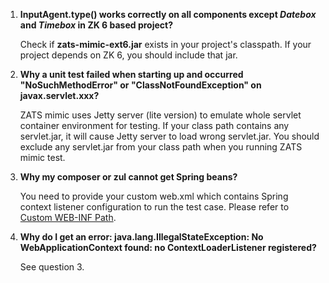 

1. **InputAgent.type() works correctly on all components except
    *Datebox* and *Timebox* in ZK 6 based project?**

    Check if **zats-mimic-ext6.jar** exists in your project's classpath.
    If your project depends on ZK 6, you should include that jar.

2. **Why a unit test failed when starting up and occurred
    "NoSuchMethodError" or "ClassNotFoundException" on
    javax.servlet.xxx?**

    ZATS mimic uses Jetty server (lite version) to emulate whole servlet
    container environment for testing. If your class path contains any
    servlet.jar, it will cause Jetty server to load wrong servlet.jar.
    You should exclude any servlet.jar from your class path when you
    running ZATS mimic test.

3. **Why my composer or zul cannot get Spring beans?**
      
    You need to provide your custom web.xml which contains Spring
    context listener configuration to run the test case. Please refer to
    [Custom WEB-INF Path]({{site.baseurl}}/zats_essentials/Mimic_Library/Advanced_Usage/Customize_Test_Environment#Custom_WEB-INF_Path).

4.  **Why do I get an error: java.lang.IllegalStateException: No WebApplicationContext found: no ContextLoaderListener registered?**
      
    See question 3.